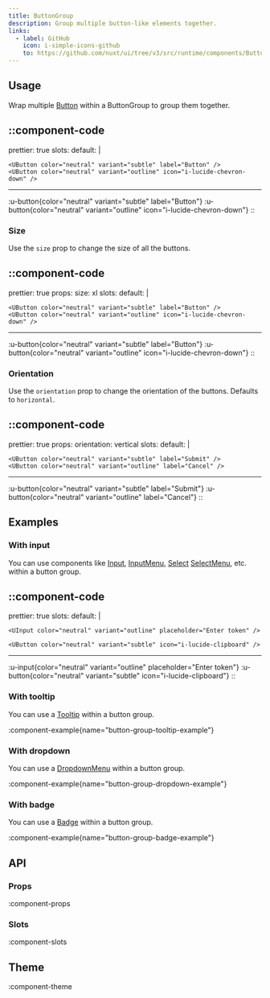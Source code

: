 ```yaml
---
title: ButtonGroup
description: Group multiple button-like elements together.
links:
  - label: GitHub
    icon: i-simple-icons-github
    to: https://github.com/nuxt/ui/tree/v3/src/runtime/components/ButtonGroup.vue
---
```


## Usage

Wrap multiple [Button](/components/button) within a ButtonGroup to group them together.

::component-code
---
prettier: true
slots:
  default: |

    <UButton color="neutral" variant="subtle" label="Button" />
    <UButton color="neutral" variant="outline" icon="i-lucide-chevron-down" />
---
:u-button{color="neutral" variant="subtle" label="Button"}
:u-button{color="neutral" variant="outline" icon="i-lucide-chevron-down"}
::

### Size

Use the `size` prop to change the size of all the buttons.

::component-code
---
prettier: true
props:
  size: xl
slots:
  default: |

    <UButton color="neutral" variant="subtle" label="Button" />
    <UButton color="neutral" variant="outline" icon="i-lucide-chevron-down" />
---
:u-button{color="neutral" variant="subtle" label="Button"}
:u-button{color="neutral" variant="outline" icon="i-lucide-chevron-down"}
::

### Orientation

Use the `orientation` prop to change the orientation of the buttons. Defaults to `horizontal`.

::component-code
---
prettier: true
props:
  orientation: vertical
slots:
  default: |

    <UButton color="neutral" variant="subtle" label="Submit" />
    <UButton color="neutral" variant="outline" label="Cancel" />
---
:u-button{color="neutral" variant="subtle" label="Submit"}
:u-button{color="neutral" variant="outline" label="Cancel"}
::

## Examples

### With input

You can use components like [Input](/components/input), [InputMenu](/components/input-menu), [Select](/components/select) [SelectMenu](/components/select-menu), etc. within a button group.

::component-code
---
prettier: true
slots:
  default: |

    <UInput color="neutral" variant="outline" placeholder="Enter token" />

    <UButton color="neutral" variant="subtle" icon="i-lucide-clipboard" />
---
:u-input{color="neutral" variant="outline" placeholder="Enter token"}
:u-button{color="neutral" variant="subtle" icon="i-lucide-clipboard"}
::

### With tooltip

You can use a [Tooltip](/components/tooltip) within a button group.

:component-example{name="button-group-tooltip-example"}

### With dropdown

You can use a [DropdownMenu](/components/dropdown-menu) within a button group.

:component-example{name="button-group-dropdown-example"}

### With badge

You can use a [Badge](/components/badge) within a button group.

:component-example{name="button-group-badge-example"}

## API

### Props

:component-props

### Slots

:component-slots

## Theme

:component-theme
